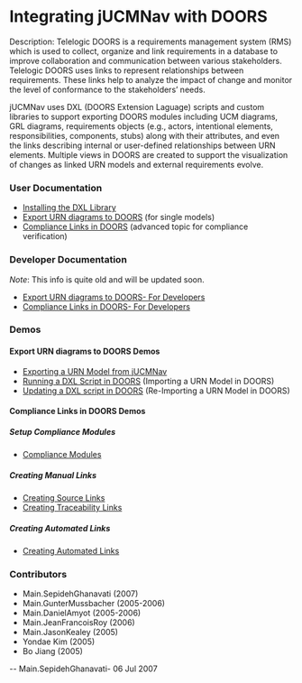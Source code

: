 # Integrating jUCMNav with DOORS

Description: Telelogic DOORS is a requirements management system (RMS)
which is used to collect, organize and link requirements in a database
to improve collaboration and communication between various stakeholders.
Telelogic DOORS uses links to represent relationships between
requirements. These links help to analyze the impact of change and
monitor the level of conformance to the stakeholders’ needs.

jUCMNav uses DXL (DOORS Extension Laguage) scripts and custom libraries
to support exporting DOORS modules including UCM diagrams, GRL diagrams,
requirements objects (e.g., actors, intentional elements,
responsibilities, components, stubs) along with their attributes, and
even the links describing internal or user-defined relationships between
URN elements. Multiple views in DOORS are created to support the
visualization of changes as linked URN models and external requirements
evolve.

### User Documentation

  - [Installing the DXL Library](Installing%20the%20DXL%20Library)
  - [Export URN diagrams to DOORS](Export%20URN%20diagrams%20to%20DOORS)
    (for single models)
  - [Compliance Links in DOORS](Compliance%20Links%20in%20DOORS)
    (advanced topic for compliance verification)

### Developer Documentation

*Note*: This info is quite old and will be updated soon.

  - [Export URN diagrams to DOORS- For
    Developers](Export%20URN%20diagrams%20to%20DOORS-%20For%20Developers)
  - [Compliance Links in DOORS- For
    Developers](Compliance%20Links%20in%20DOORS-%20For%20Developers)

### Demos

#### Export URN diagrams to DOORS Demos

 - [Exporting a URN Model from jUCMNav](Exporting%20a%20URN%20Model%20from%20jUCMNav) 
 - [Running a DXL Script in DOORS](Running%20a%20DXL%20Script%20in%20DOORS) (Importing a URN Model in DOORS) 
 -  [Updating a DXL script in DOORS](Updating%20a%20DXL%20script%20in%20DOORS) (Re-Importing a URN Model in DOORS)

#### Compliance Links in DOORS Demos

##### Setup Compliance Modules

  - [Compliance Modules](Compliance%20Modules)

##### Creating Manual Links

  - [Creating Source Links](Creating%20Source%20Links)
  - [Creating Traceability Links](Creating%20Traceability%20Links)

##### Creating Automated Links

  - [Creating Automated Links](Creating%20Automated%20Links)

### Contributors

  - Main.SepidehGhanavati (2007)
  - Main.GunterMussbacher (2005-2006)
  - Main.DanielAmyot (2005-2006)
  - Main.JeanFrancoisRoy (2006)
  - Main.JasonKealey (2005)
  - Yondae Kim (2005)
  - Bo Jiang (2005)

\-- Main.SepidehGhanavati- 06 Jul 2007
